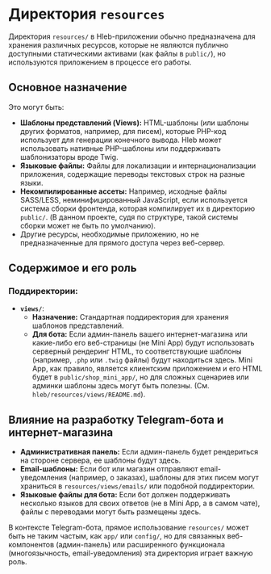 # Директория `resources`

Директория `resources/` в Hleb-приложении обычно предназначена для хранения различных ресурсов, которые не являются публично доступными статическими активами (как файлы в `public/`), но используются приложением в процессе его работы.

## Основное назначение

Это могут быть:
*   **Шаблоны представлений (Views):** HTML-шаблоны (или шаблоны других форматов, например, для писем), которые PHP-код использует для генерации конечного вывода. Hleb может использовать нативные PHP-шаблоны или поддерживать шаблонизаторы вроде Twig.
*   **Языковые файлы:** Файлы для локализации и интернационализации приложения, содержащие переводы текстовых строк на разные языки.
*   **Некомпилированные ассеты:** Например, исходные файлы SASS/LESS, неминифицированный JavaScript, если используется система сборки фронтенда, которая компилирует их в директорию `public/`. (В данном проекте, судя по структуре, такой системы сборки может не быть по умолчанию).
*   Другие ресурсы, необходимые приложению, но не предназначенные для прямого доступа через веб-сервер.

## Содержимое и его роль

### Поддиректории:

*   **`views/`**:
    *   **Назначение:** Стандартная поддиректория для хранения шаблонов представлений.
    *   **Для бота:** Если админ-панель вашего интернет-магазина или какие-либо его веб-страницы (не Mini App) будут использовать серверный рендеринг HTML, то соответствующие шаблоны (например, `.php` или `.twig` файлы) будут находиться здесь. Mini App, как правило, является клиентским приложением и его HTML будет в `public/shop_mini_app/`, но для сложных сценариев или админки шаблоны здесь могут быть полезны. (См. `hleb/resources/views/README.md`).

## Влияние на разработку Telegram-бота и интернет-магазина

*   **Административная панель:** Если админ-панель будет рендериться на стороне сервера, ее шаблоны будут здесь.
*   **Email-шаблоны:** Если бот или магазин отправляют email-уведомления (например, о заказах), шаблоны для этих писем могут храниться в `resources/views/emails/` или подобной поддиректории.
*   **Языковые файлы для бота:** Если бот должен поддерживать несколько языков для своих ответов (не в Mini App, а в самом чате), файлы с переводами могут быть размещены здесь.

В контексте Telegram-бота, прямое использование `resources/` может быть не таким частым, как `app/` или `config/`, но для связанных веб-компонентов (админ-панель) или расширенного функционала (многоязычность, email-уведомления) эта директория играет важную роль.
